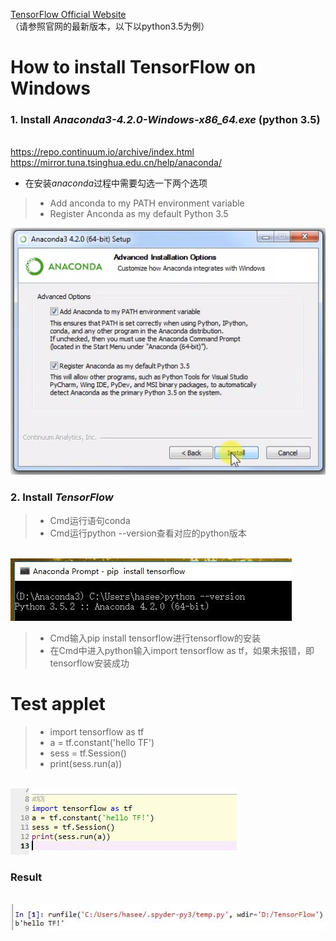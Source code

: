 [TensorFlow Official Website](http://www.tensorflow.org) 
<br>（请参照官网的最新版本，以下以python3.5为例）
# How to install TensorFlow on Windows
### 1. Install *Anaconda3-4.2.0-Windows-x86_64.exe* (python 3.5)
<br>https://repo.continuum.io/archive/index.html
<br>https://mirror.tuna.tsinghua.edu.cn/help/anaconda/

- 在安装*anaconda*过程中需要勾选一下两个选项
> - Add anconda to my PATH environment variable
> - Register Anconda as my default Python 3.5

![](https://github.com/Nrdxh/TensorFlow/blob/master/Install/image/anaconda-install.png?raw=true)

### 2. Install *TensorFlow*
> - Cmd运行语句conda
> - Cmd运行python --version查看对应的python版本

<br>![](https://github.com/Nrdxh/TensorFlow/blob/master/Install/image/python.jpg?raw=true)

> - Cmd输入pip install tensorflow进行tensorflow的安装
> - 在Cmd中进入python输入import tensorflow as tf，如果未报错，即tensorflow安装成功

# Test applet
> - import tensorflow as tf
> - a = tf.constant('hello TF')
> - sess = tf.Session()
> - print(sess.run(a))

<br>![](https://github.com/Nrdxh/TensorFlow/blob/master/Install/image/run.jpg?raw=true)

### Result
<br>![](https://github.com/Nrdxh/TensorFlow/blob/master/Install/image/result.jpg?raw=true)
